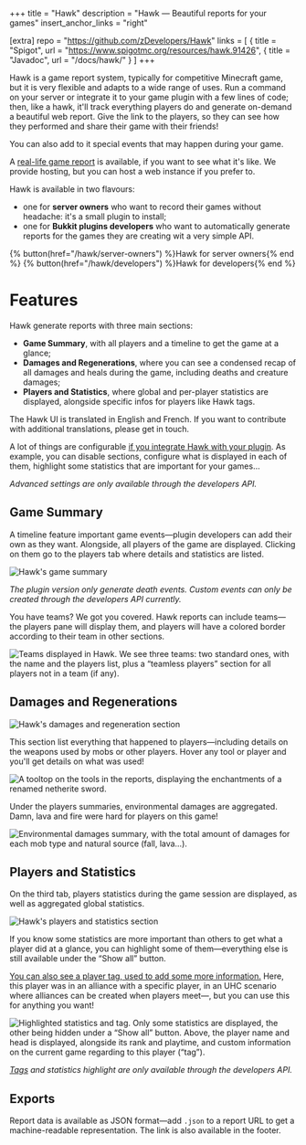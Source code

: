 +++
title = "Hawk"
description = "Hawk — Beautiful reports for your games"
insert_anchor_links = "right"

[extra]
repo = "https://github.com/zDevelopers/Hawk"
links = [
{ title = "Spigot", url = "https://www.spigotmc.org/resources/hawk.91426",
{ title = "Javadoc", url = "/docs/hawk/" }
]
+++

Hawk is a game report system, typically for competitive Minecraft game, but it is very flexible and adapts to a wide
range of uses. Run a command on your server or integrate it to your game plugin with a few lines of code; then, like a
hawk, it'll track everything players do and generate on-demand a beautiful web report. Give  the link to the players, so
they can see how they performed and share their game with their friends!

You can also add to it special events that may happen during your game.

A [real-life game report](https://hawk.carrade.eu/65m7j2x6) is available, if you want to see what it's like. We provide
hosting, but you can host a web instance if you prefer to.

Hawk is available in two flavours:

- one for **server owners** who want to record their games without headache: it's a small plugin to install;
- one for **Bukkit plugins developers** who want to automatically generate reports for the games they are creating wit
  a very simple API.

{% button(href="/hawk/server-owners") %}Hawk for server owners{% end %}
{% button(href="/hawk/developers") %}Hawk for developers{% end %}

# Features

Hawk generate reports with three main sections:

- **Game Summary**, with all players and a timeline to get the game at a glance;
- **Damages and Regenerations**, where you can see a condensed recap of all damages and heals during the game, including
  deaths and creature damages;
- **Players and Statistics**, where global and per-player statistics are displayed, alongside specific infos for players
  like Hawk tags.

The Hawk UI is translated in English and French. If you want to contribute with additional translations, please get in
touch.

A lot of things are configurable [if you integrate Hawk with your plugin](https://dev.zcraft.fr/docs/hawk/index.html?me/cassayre/florian/hawk/report/ReportSettings.html).
As example, you can disable sections, configure what is displayed in each of them, highlight some statistics that are
important for your games…

_Advanced settings are only available through the developers API._

## Game Summary

A timeline feature important game events—plugin developers can add their own as they want. Alongside, all players of
the game are displayed. Clicking on them go to the players tab where details and statistics are listed.

![Hawk's game summary](hawk-game-summary.png)

_The plugin version only generate death events. Custom events can only be created through the developers API currently._

You have teams? We got you covered. Hawk reports can include teams—the players pane will display them, and players will
have a colored border according to their team in other sections.

![Teams displayed in Hawk. We see three teams: two standard ones, with the name and the players list, plus a “teamless players” section for all players not in a team (if any).](hawk-teams-support.png)

## Damages and Regenerations

![Hawk's damages and regeneration section](hawk-damages-and-regenerations.png)

This section list everything that happened to players—including details on the weapons used by mobs or other players.
Hover any tool or player and you'll get details on what was used!

![A tooltop on the tools in the reports, displaying the enchantments of a renamed netherite sword.](hawk-tools-tooltip.png)

Under the players summaries, environmental damages are aggregated. Damn, lava and fire were hard for players on this
game!

![Environmental damages summary, with the total amount of damages for each mob type and natural source (fall, lava…).](hawk-environmental-damages.png)

## Players and Statistics

On the third tab, players statistics during the game session are displayed, as well as aggregated global statistics.

![Hawk's players and statistics section](players-and-statistics.png)

If you know some statistics are more important than others to get what a player did at a glance, you can highlight some
of them—everything else is still available under the “Show all” button.

[You can also see a player tag, used to add some more information.](hawk/developers/#adding-light-metadata-tags-on-players)
Here, this player was in an alliance with a specific player, in an UHC scenario where alliances can be created when
players meet—, but you can use this for anything you want!

![Highlighted statistics and tag. Only some statistics are displayed, the other being hidden under a “Show all” button. Above, the player name and head is displayed, alongside its rank and playtime, and custom information on the current game regarding to this player (“tag”).](hawk-highlighted-statistics-and-tags.png)

_[Tags](hawk/developers/#adding-light-metadata-tags-on-players) and statistics highlight are only available through the developers API._

## Exports

Report data is available as JSON format—add `.json` to a report URL to get a machine-readable representation. The link
is also available in the footer.
